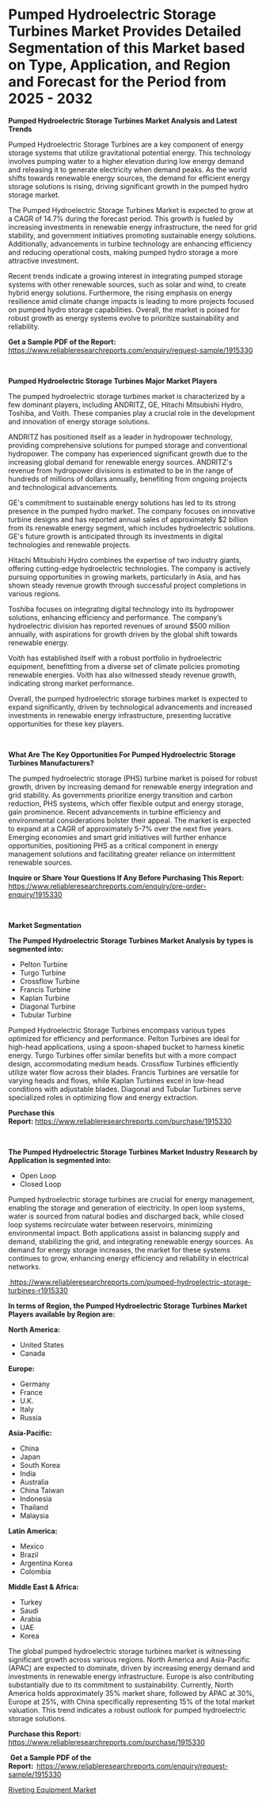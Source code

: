 <p><h1>Pumped Hydroelectric Storage Turbines Market Provides Detailed Segmentation of this Market based on Type, Application, and Region and Forecast for the Period from 2025 - 2032</h1></p><p><strong>Pumped Hydroelectric Storage Turbines Market Analysis and Latest Trends</strong></p>
<p><p>Pumped Hydroelectric Storage Turbines are a key component of energy storage systems that utilize gravitational potential energy. This technology involves pumping water to a higher elevation during low energy demand and releasing it to generate electricity when demand peaks. As the world shifts towards renewable energy sources, the demand for efficient energy storage solutions is rising, driving significant growth in the pumped hydro storage market.</p><p>The Pumped Hydroelectric Storage Turbines Market is expected to grow at a CAGR of 14.7% during the forecast period. This growth is fueled by increasing investments in renewable energy infrastructure, the need for grid stability, and government initiatives promoting sustainable energy solutions. Additionally, advancements in turbine technology are enhancing efficiency and reducing operational costs, making pumped hydro storage a more attractive investment.</p><p>Recent trends indicate a growing interest in integrating pumped storage systems with other renewable sources, such as solar and wind, to create hybrid energy solutions. Furthermore, the rising emphasis on energy resilience amid climate change impacts is leading to more projects focused on pumped hydro storage capabilities. Overall, the market is poised for robust growth as energy systems evolve to prioritize sustainability and reliability.</p></p>
<p><strong>Get a Sample PDF of the Report:&nbsp;</strong> <a href="https://www.reliableresearchreports.com/enquiry/request-sample/1915330?utm_campaign=2327&utm_medium=2&utm_source=Github&utm_content=ia&utm_term=20022025&utm_id=pumped-hydroelectric-storage-turbines">https://www.reliableresearchreports.com/enquiry/request-sample/1915330</a></p>
<p>&nbsp;</p>
<p><strong>Pumped Hydroelectric Storage Turbines Major Market Players</strong></p>
<p><p>The pumped hydroelectric storage turbines market is characterized by a few dominant players, including ANDRITZ, GE, Hitachi Mitsubishi Hydro, Toshiba, and Voith. These companies play a crucial role in the development and innovation of energy storage solutions.</p><p>ANDRITZ has positioned itself as a leader in hydropower technology, providing comprehensive solutions for pumped storage and conventional hydropower. The company has experienced significant growth due to the increasing global demand for renewable energy sources. ANDRITZ's revenue from hydropower divisions is estimated to be in the range of hundreds of millions of dollars annually, benefiting from ongoing projects and technological advancements.</p><p>GE's commitment to sustainable energy solutions has led to its strong presence in the pumped hydro market. The company focuses on innovative turbine designs and has reported annual sales of approximately $2 billion from its renewable energy segment, which includes hydroelectric solutions. GE's future growth is anticipated through its investments in digital technologies and renewable projects.</p><p>Hitachi Mitsubishi Hydro combines the expertise of two industry giants, offering cutting-edge hydroelectric technologies. The company is actively pursuing opportunities in growing markets, particularly in Asia, and has shown steady revenue growth through successful project completions in various regions.</p><p>Toshiba focuses on integrating digital technology into its hydropower solutions, enhancing efficiency and performance. The company’s hydroelectric division has reported revenues of around $500 million annually, with aspirations for growth driven by the global shift towards renewable energy.</p><p>Voith has established itself with a robust portfolio in hydroelectric equipment, benefitting from a diverse set of climate policies promoting renewable energies. Voith has also witnessed steady revenue growth, indicating strong market performance.</p><p>Overall, the pumped hydroelectric storage turbines market is expected to expand significantly, driven by technological advancements and increased investments in renewable energy infrastructure, presenting lucrative opportunities for these key players.</p></p>
<p>&nbsp;</p>
<p><strong>What Are The Key Opportunities For Pumped Hydroelectric Storage Turbines Manufacturers?</strong></p>
<p><p>The pumped hydroelectric storage (PHS) turbine market is poised for robust growth, driven by increasing demand for renewable energy integration and grid stability. As governments prioritize energy transition and carbon reduction, PHS systems, which offer flexible output and energy storage, gain prominence. Recent advancements in turbine efficiency and environmental considerations bolster their appeal. The market is expected to expand at a CAGR of approximately 5-7% over the next five years. Emerging economies and smart grid initiatives will further enhance opportunities, positioning PHS as a critical component in energy management solutions and facilitating greater reliance on intermittent renewable sources.</p></p>
<p><strong>Inquire or Share Your Questions If Any Before Purchasing This Report:</strong> <a href="https://www.reliableresearchreports.com/enquiry/pre-order-enquiry/1915330?utm_campaign=2327&utm_medium=2&utm_source=Github&utm_content=ia&utm_term=20022025&utm_id=pumped-hydroelectric-storage-turbines">https://www.reliableresearchreports.com/enquiry/pre-order-enquiry/1915330</a></p>
<p>&nbsp;</p>
<p><strong>Market Segmentation</strong></p>
<p><strong>The Pumped Hydroelectric Storage Turbines Market Analysis by types is segmented into:</strong></p>
<p><ul><li>Pelton Turbine</li><li>Turgo Turbine</li><li>Crossflow Turbine</li><li>Francis Turbine</li><li>Kaplan Turbine</li><li>Diagonal Turbine</li><li>Tubular Turbine</li></ul></p>
<p><p>Pumped Hydroelectric Storage Turbines encompass various types optimized for efficiency and performance. Pelton Turbines are ideal for high-head applications, using a spoon-shaped bucket to harness kinetic energy. Turgo Turbines offer similar benefits but with a more compact design, accommodating medium heads. Crossflow Turbines efficiently utilize water flow across their blades. Francis Turbines are versatile for varying heads and flows, while Kaplan Turbines excel in low-head conditions with adjustable blades. Diagonal and Tubular Turbines serve specialized roles in optimizing flow and energy extraction.</p></p>
<p><strong>Purchase this Report:&nbsp;</strong><a href="https://www.reliableresearchreports.com/purchase/1915330?utm_campaign=2327&utm_medium=2&utm_source=Github&utm_content=ia&utm_term=20022025&utm_id=pumped-hydroelectric-storage-turbines">https://www.reliableresearchreports.com/purchase/1915330</a></p>
<p>&nbsp;</p>
<p><strong>The Pumped Hydroelectric Storage Turbines Market Industry Research by Application is segmented into:</strong></p>
<p><ul><li>Open Loop</li><li>Closed Loop</li></ul></p>
<p><p>Pumped hydroelectric storage turbines are crucial for energy management, enabling the storage and generation of electricity. In open loop systems, water is sourced from natural bodies and discharged back, while closed loop systems recirculate water between reservoirs, minimizing environmental impact. Both applications assist in balancing supply and demand, stabilizing the grid, and integrating renewable energy sources. As demand for energy storage increases, the market for these systems continues to grow, enhancing energy efficiency and reliability in electrical networks.</p></p>
<p><a href="https://www.reliableresearchreports.com/pumped-hydroelectric-storage-turbines-r1915330?utm_campaign=2327&utm_medium=2&utm_source=Github&utm_content=ia&utm_term=20022025&utm_id=pumped-hydroelectric-storage-turbines">&nbsp;https://www.reliableresearchreports.com/pumped-hydroelectric-storage-turbines-r1915330</a></p>
<p><strong>In terms of Region, the Pumped Hydroelectric Storage Turbines Market Players available by Region are:</strong></p>
<p>
    <p> <strong> North America: </strong>
        <ul>
            <li>United States</li>
            <li>Canada</li>
        </ul>
        </p> 
    <p> <strong> Europe: </strong>
        <ul>
            <li>Germany</li>
            <li>France</li>
            <li>U.K.</li>
            <li>Italy</li>
            <li>Russia</li>
        </ul>
        </p> 
    <p> <strong> Asia-Pacific: </strong>
        <ul>
            <li>China</li>
            <li>Japan</li>
            <li>South Korea</li>
            <li>India</li>
            <li>Australia</li>
            <li>China Taiwan</li>
            <li>Indonesia</li>
            <li>Thailand</li>
            <li>Malaysia</li>
        </ul>
        </p> 
    <p> <strong> Latin America: </strong>
        <ul>
            <li>Mexico</li>
            <li>Brazil</li>
            <li>Argentina Korea</li>
            <li>Colombia</li>
        </ul>
        </p> 
    <p> <strong> Middle East & Africa: </strong>
        <ul>
            <li>Turkey</li>
            <li>Saudi</li>
            <li>Arabia</li>
            <li>UAE</li>
            <li>Korea</li>
        </ul>
    </p>
    </p>
<p><p>The global pumped hydroelectric storage turbines market is witnessing significant growth across various regions. North America and Asia-Pacific (APAC) are expected to dominate, driven by increasing energy demand and investments in renewable energy infrastructure. Europe is also contributing substantially due to its commitment to sustainability. Currently, North America holds approximately 35% market share, followed by APAC at 30%, Europe at 25%, with China specifically representing 15% of the total market valuation. This trend indicates a robust outlook for pumped hydroelectric storage solutions.</p></p>
<p><strong>Purchase this Report: </strong><a href="https://www.reliableresearchreports.com/purchase/1915330?utm_campaign=2327&utm_medium=2&utm_source=Github&utm_content=ia&utm_term=20022025&utm_id=pumped-hydroelectric-storage-turbines">https://www.reliableresearchreports.com/purchase/1915330</a></p>
<p>&nbsp;<strong>Get a Sample PDF of the Report:&nbsp;&nbsp;</strong><a href="https://www.reliableresearchreports.com/enquiry/request-sample/1915330?utm_campaign=2327&utm_medium=2&utm_source=Github&utm_content=ia&utm_term=20022025&utm_id=pumped-hydroelectric-storage-turbines">https://www.reliableresearchreports.com/enquiry/request-sample/1915330</a></p>
<p><strong></strong></p>
<p><p><a href="https://github.com/chungwimbu4/Market-Research-Report-List-1/blob/main/riveting-equipment-market.md?utm_campaign=2327&utm_medium=2&utm_source=Github&utm_content=ia&utm_term=20022025&utm_id=pumped-hydroelectric-storage-turbines">Riveting Equipment Market</a></p></p>